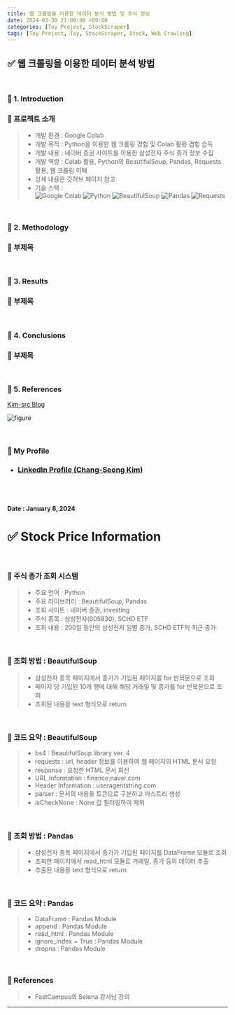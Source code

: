 ```yaml
---
title: 웹 크롤링을 이용한 데이터 분석 방법 및 주식 정보
date: 2024-03-30 21:00:00 +09:00
categories: [Toy Project, StockScraper]
tags: [Toy Project, Toy, StockScraper, Stock, Web Crawling]
---
```


<!-- 2099-01-01 글 작성 시작; 2099-01-01 페이지 호출 필요 -->
## ✅ 웹 크롤링을 이용한 데이터 분석 방법

<br>

### 🔔 1. Introduction
### 📌 프로젝트 소개
> - 개발 환경 : Google Colab
> - 개발 목적 : Python을 이용한 웹 크롤링 경험 및 Colab 활용 겸험 습득
> - 개발 내용 : 네이버 증권 사이트를 이용한 삼성전자 주식 종가 정보 수집
> - 개발 역량 : Colab 활용, Python의 BeautifulSoup, Pandas, Requests 활용, 웹 크롤링 이해
> - 상세 내용은 깃허브 페이지 참고
> - 기술 스택 :  
> <img alt="Google Colab" src="https://img.shields.io/badge/-Google_Colab-F9AB00?style=flat-square&logo=google-colab&logoColor=white" /> <img alt="Python" src="https://img.shields.io/badge/-Python-3776AB?style=flat-square&logo=python&logoColor=white" /> <img alt="BeautifulSoup" src="https://img.shields.io/badge/BeautifulSoup-2ca02c.svg?style=flat-square&logo=python&logoColor=white" /> <img alt="Pandas" src="https://img.shields.io/badge/Pandas-white.svg?style=flat-square&logo=pandas&logoColor=black" /> <img alt="Requests" src="https://img.shields.io/badge/Requests-2CA5E0.svg?style=flat-square&logo=python&logoColor=white" />


<br>

### 🔔 2. Methodology
### 📌 부제목

<br>

### 🔔 3. Results
### 📌 부제목

<br>

### 🔔 4. Conclusions
### 📌 부제목

<br>

### 🎁 5. References

<a href="https://kim-src.github.io/">Kim-src Blog</a>

<img src="https://github.com/Kim-src/Images/assets/150884526/9ba1ebbb-a79c-4e4c-a5f6-2149bb301cd8" class="img" alt="figure">

<br>
<br>
<br>

<!-- Introduction -->
### 🎁 My Profile
- ### [LinkedIn Profile (Chang-Seong Kim)](https://www.linkedin.com/in/chang-seong-kim-7826142a0/)

<br>
<br>

<!-- Update Date -->
#### Date : January 8, 2024

<!-- Title -->
# ✅ Stock Price Information

<br>

<!-- Contents -->
### 🔔 주식 종가 조회 시스템
> - 주요 언어 : Python  
> - 주요 라이브러리 : BeautifulSoup, Pandas  
> - 조회 사이트 : 네이버 증권, investing  
> - 주식 종목 : 삼성전자(005930), SCHD ETF  
> - 조회 내용 : 200일 동안의 삼성전자 일별 종가, SCHD ETF의 최근 종가  

<br>

### 📌 조회 방법 : BeautifulSoup
> - 삼성전자 종목 페이지에서 종가가 기입된 페이지를 for 반복문으로 조회  
> - 페이지 당 기입된 10개 행에 대해 해당 거래일 및 종가를 for 반복문으로 조회  
> - 조회된 내용을 text 형식으로 return  

<br>

### 📌 코드 요약 : BeautifulSoup
> - bs4 : BeautifulSoup library ver. 4  
> - requests : url, header 정보를 이용하여 웹 페이지의 HTML 문서 요청  
> - response : 요청한 HTML 문서 회신  
> - URL Information : finance.naver.com
> - Header Information : useragentstring.com  
> - parser : 문서의 내용을 토큰으로 구분하고 파스트리 생성
> - isCheckNone : None 값 필터링하여 제외

<br>

### 📌 조회 방법 : Pandas
> - 삼성전자 종목 페이지에서 종가가 기입된 페이지를 DataFrame 모듈로 조회
> - 조회한 페이지에서 read_html 모듈로 거래일, 종가 등의 데이터 추출
> - 추출된 내용을 text 형식으로 return

<br>

### 📌 코드 요약 : Pandas
> - DataFrame : Pandas Module
> - append : Pandas Module
> - read_html : Pandas Module
> - ignore_index = True : Pandas Module
> - dropna : Pandas Module

<br>

### 🎁 References
> - FastCampus의 Selena 강사님 강의

***

<br>
<br>
<br>
